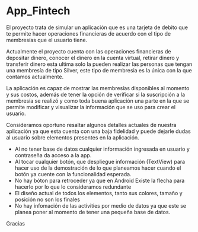 # App_Fintech

El proyecto trata de simular un aplicación  que es una tarjeta de debito que te permite hacer operaciones financieras de acuerdo con el tipo de membresías que el usuario tiene.

Actualmente el proyecto cuenta con las operaciones financieras de depositar dinero, conocer el dinero en la cuenta virtual, retirar dinero y transferir dinero esta ultima solo la pueden realizar las personas que tengan una membresía de tipo Silver, este tipo de membresia es la única con la que contamos actualmente. 

La aplicación es capaz de mostrar las membresías disponibles al momento y sus costos, además de tener la opción de verificar si la suscripción a la membresía se realizó y como toda buena aplicación una parte en la que se permite modificar y visualizar la información que se uso para crear el usuario.

Consideramos oportuno resaltar algunos detalles actuales de nuestra aplicación ya que esta cuenta con una baja fidelidad y puede dejarle dudas al usuario sobre elementos presentes en la aplicación.

- Al no tener base de datos cualquier información ingresada en usuario y contraseña da acceso a la app.
- Al tocar cualquier botón, que despliegue información (TextView) para hacer uso de la demostración de lo que planeamos hacer cuando el botón ya cuente con la funcionalidad esperada.
- No hay bóton para retroceder ya que en Android Existe la flecha para hacerlo por lo que lo consideramos redundante
- El diseño actual de todos los elementos, tanto sus colores, tamaño y posición no son los finales
- No hay infomación de las activities por medio de datos ya que este se planea poner al momento de tener una pequeña base de datos. 

Gracias 

